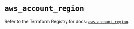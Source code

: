 # `aws_account_region`

Refer to the Terraform Registry for docs: [`aws_account_region`](https://registry.terraform.io/providers/hashicorp/aws/5.58.0/docs/resources/account_region).
